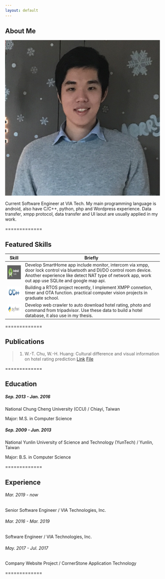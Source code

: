 ```yaml
---
layout: default
---
```


## About Me

<img class="profile-picture" src="OwnSticky.jpeg">

Current Software Engineer at VIA Tech. My main programming language is android, also have C/C++, python, php and Wordpress 
experience. Data transfer, xmpp protocol, data transfer and UI laout are usually applied in my work.

=============
## Featured Skills

Skill | Briefly
-----|--------
<img src="android-studio-logo.png" style="width:90px;height:45px;"/>| Develop SmartHome app include monitor, intercom via xmpp, door lock control via bluetooth and DI/DO control room device. Another experience like detect NAT type of network app, work out app use SQLite and google map api.
<img src="C and C++.jpg" style="width:90px;height:36px;"/>|Building a RTOS project recently, I implement XMPP connetion, timer and OTA function. practical computer vision projects in graduate school.
<img src="python-logo.png" style="width:90px;height:36px;"/>| Develop web crawler to auto download hotel rating, photo and command from tripadvisor. Use these data to build a hotel database, it also use in my thesis.

=============
## Publications

> 1. W.-T. Chu, W.-H. Huang: Cultural difference and visual information on hotel rating prediction [Link](https://link.springer.com/article/10.1007/s11280-016-0404-2) [File](https://github.com/henry0726/henry0726.github.io/raw/master/World_Wide_Web_Journal.pdf)

=============
<a id="education" style="position: relative; top: 0px;"></a>
## Education 

##### Sep. 2013 - Jan. 2016
National Chung Cheng University (CCU) / Chiayi, Taiwan

Major: M.S. in Computer Science

##### Sep. 2009 - Jun. 2013
National Yunlin University of Science and Technology (YunTech) / Yunlin, Taiwan

Major: B.S. in Computer Science

=============
<a id="experience" style="position: relative; top: 0px;"></a>
## Experience 

###### Mar. 2019 - now
Senior Software Engineer / VIA Technologies, Inc.

###### Mar. 2016 - Mar. 2019
Software Engineer / VIA Technologies, Inc.

###### May. 2017 - Jul. 2017
Company Website Project / CornerStone Application Technology 

=============

